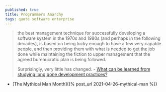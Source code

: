 ```yaml
---
published: true
title: Programmers Anarchy
tags: quote software enterprise
---
```

> the best management technique for successfully developing a software system in the 1970s and 1980s (and perhaps in the following decades), is based on being lucky enough to have a few very capable people, and then providing them with what is needed to get the job done while maintaining the fiction to upper management that the agreed bureaucratic plan is being followed.  
>
> Surprisingly, very little has changed. - [What can be learned from studying long gone development practices?](https://news.ycombinator.com/item?id=28191884)

- [The Mythical Man Month]({% post_url 2021-04-26-mythical-man %})